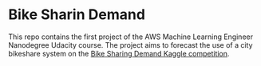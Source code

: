 # Bike Sharin Demand

This repo contains the first project of the AWS Machine Learning Engineer Nanodegree Udacity course. The project aims to forecast the use of a city bikeshare system on the [Bike Sharing Demand Kaggle competition](https://www.kaggle.com/c/bike-sharing-demand).
